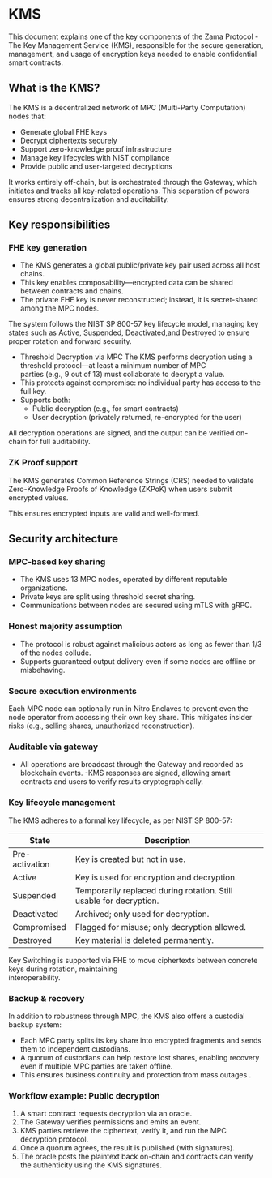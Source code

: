 # KMS

This document explains one of the key components of the Zama Protocol - The Key Management Service (KMS), responsible for the secure generation, management, and usage of encryption keys needed to enable confidential smart contracts.&#x20;

## What is the KMS?

The KMS is a decentralized network of MPC (Multi-Party Computation) nodes that:

* Generate global FHE keys
* Decrypt ciphertexts securely
* Support zero-knowledge proof infrastructure
* Manage key lifecycles with NIST compliance
* Provide public and user-targeted decryptions

It works entirely off-chain, but is orchestrated through the Gateway, which initiates and tracks all key-related operations. This separation of powers ensures strong decentralization and auditability.

## Key responsibilities

### FHE key generation

* The KMS generates a global public/private key pair used across all host chains.
* This key enables composability—encrypted data can be shared between contracts and chains.
* The private FHE key is never reconstructed; instead, it is secret-shared among the MPC nodes.

The system follows the NIST SP 800-57 key lifecycle model, managing key states such as Active, Suspended, Deactivated,and Destroyed to ensure proper rotation and forward security.

* Threshold Decryption via MPC The KMS performs decryption using a threshold protocol—at least a minimum number of MPC\
  parties (e.g., 9 out of 13) must collaborate to decrypt a value.
* This protects against compromise: no individual party has access to the full key.
* Supports both:
  * Public decryption (e.g., for smart contracts)
  * User decryption (privately returned, re-encrypted for the user)

All decryption operations are signed, and the output can be verified on-chain for full auditability.

### ZK Proof support

The KMS generates Common Reference Strings (CRS) needed to validate Zero-Knowledge Proofs of Knowledge (ZKPoK) when users submit encrypted values.

This ensures encrypted inputs are valid and well-formed.

## Security architecture

### MPC-based key sharing

* The KMS uses 13 MPC nodes, operated by different reputable organizations.
* Private keys are split using threshold secret sharing.
* Communications between nodes are secured using mTLS with gRPC.

### Honest majority assumption

* The protocol is robust against malicious actors as long as fewer than 1/3 of the nodes collude.
* Supports guaranteed output delivery even if some nodes are offline or misbehaving.

### Secure execution environments

Each MPC node can optionally run in Nitro Enclaves to prevent even the node operator from accessing their own key share. This mitigates insider risks (e.g., selling shares, unauthorized reconstruction).

### Auditable via gateway

* All operations are broadcast through the Gateway and recorded as blockchain events. -KMS responses are signed, allowing smart contracts and users to verify results cryptographically.

### Key lifecycle management

The KMS adheres to a formal key lifecycle, as per NIST SP 800-57:

| State          | Description                                                        |
| -------------- | ------------------------------------------------------------------ |
| Pre-activation | Key is created but not in use.                                     |
| Active         | Key is used for encryption and decryption.                         |
| Suspended      | Temporarily replaced during rotation. Still usable for decryption. |
| Deactivated    | Archived; only used for decryption.                                |
| Compromised    | Flagged for misuse; only decryption allowed.                       |
| Destroyed      | Key material is deleted permanently.                               |

Key Switching is supported via FHE to move ciphertexts between concrete keys during rotation, maintaining\
interoperability.

### Backup & recovery

In addition to robustness through MPC, the KMS also offers a custodial backup system:

* Each MPC party splits its key share into encrypted fragments and sends them to independent custodians.
* A quorum of custodians can help restore lost shares, enabling recovery even if multiple MPC parties are taken offline.
* This ensures business continuity and protection from mass outages .

### Workflow example: Public decryption

1. A smart contract requests decryption via an oracle.
2. The Gateway verifies permissions and emits an event.
3. KMS parties retrieve the ciphertext, verify it, and run the MPC decryption protocol.
4. Once a quorum agrees, the result is published (with signatures).
5. The oracle posts the plaintext back on-chain and contracts can verify the authenticity using the KMS signatures.
